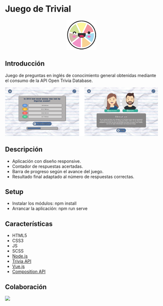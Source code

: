 # Juego de Trivial

<p align="center">
  <img src="public/favicon.png" width="100">
</p>

Introducción
-------------
Juego de preguntas en inglés de conocimiento general obtenidas mediante el consumo de la API Open Trivia Database. 


<p align="center">
  <img src="public/demo.png" width="800">
</p>

Descripción
-------------
* Aplicación con diseño responsive.
* Contador de respuestas acertadas.
* Barra de progreso según el avance del juego.
* Resultado final adaptado al número de respuestas correctas.

Setup 
-------------
* Instalar los módulos: npm install
* Arrancar la aplicación: npm run serve

Características
-------------
* HTML5
* CSS3
* JS
* SCSS
* [Node.js](https://nodejs.org/es/)
* [Trivia API](https://opentdb.com/api_config.php)
* [Vue.js](https://v3.vuejs.org/)
* [Composition API](https://v3.vuejs.org/api/composition-api.html)

Colaboración
-------------
<a href="https://github.com/DvM94" target="_blank">
  <img src="https://avatars.githubusercontent.com/u/72202793?s=460&u=17b3334e929bd6c08948f2d029984d1991d67646&v=4?" width="50">
</a>

